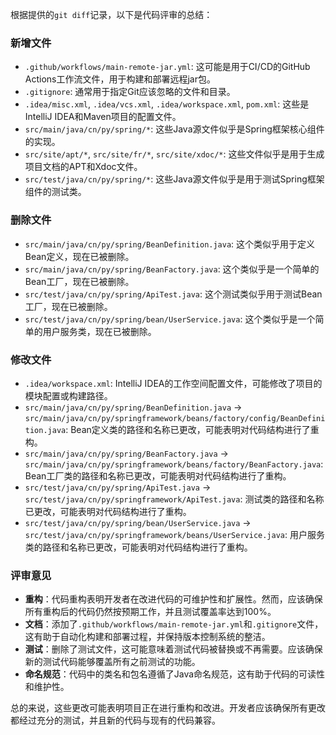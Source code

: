 根据提供的`git diff`记录，以下是代码评审的总结：

### 新增文件
- `.github/workflows/main-remote-jar.yml`: 这可能是用于CI/CD的GitHub Actions工作流文件，用于构建和部署远程jar包。
- `.gitignore`: 通常用于指定Git应该忽略的文件和目录。
- `.idea/misc.xml`, `.idea/vcs.xml`, `.idea/workspace.xml`, `pom.xml`: 这些是IntelliJ IDEA和Maven项目的配置文件。
- `src/main/java/cn/py/spring/*`: 这些Java源文件似乎是Spring框架核心组件的实现。
- `src/site/apt/*`, `src/site/fr/*`, `src/site/xdoc/*`: 这些文件似乎是用于生成项目文档的APT和Xdoc文件。
- `src/test/java/cn/py/spring/*`: 这些Java源文件似乎是用于测试Spring框架组件的测试类。

### 删除文件
- `src/main/java/cn/py/spring/BeanDefinition.java`: 这个类似乎用于定义Bean定义，现在已被删除。
- `src/main/java/cn/py/spring/BeanFactory.java`: 这个类似乎是一个简单的Bean工厂，现在已被删除。
- `src/test/java/cn/py/spring/ApiTest.java`: 这个测试类似乎用于测试Bean工厂，现在已被删除。
- `src/test/java/cn/py/spring/bean/UserService.java`: 这个类似乎是一个简单的用户服务类，现在已被删除。

### 修改文件
- `.idea/workspace.xml`: IntelliJ IDEA的工作空间配置文件，可能修改了项目的模块配置或构建路径。
- `src/main/java/cn/py/spring/BeanDefinition.java` -> `src/main/java/cn/py/springframework/beans/factory/config/BeanDefinition.java`: Bean定义类的路径和名称已更改，可能表明对代码结构进行了重构。
- `src/main/java/cn/py/spring/BeanFactory.java` -> `src/main/java/cn/py/springframework/beans/factory/BeanFactory.java`: Bean工厂类的路径和名称已更改，可能表明对代码结构进行了重构。
- `src/test/java/cn/py/spring/ApiTest.java` -> `src/test/java/cn/py/springframework/ApiTest.java`: 测试类的路径和名称已更改，可能表明对代码结构进行了重构。
- `src/test/java/cn/py/spring/bean/UserService.java` -> `src/test/java/cn/py/springframework/beans/UserService.java`: 用户服务类的路径和名称已更改，可能表明对代码结构进行了重构。

### 评审意见
- **重构**：代码重构表明开发者在改进代码的可维护性和扩展性。然而，应该确保所有重构后的代码仍然按预期工作，并且测试覆盖率达到100%。
- **文档**：添加了`.github/workflows/main-remote-jar.yml`和`.gitignore`文件，这有助于自动化构建和部署过程，并保持版本控制系统的整洁。
- **测试**：删除了测试文件，这可能意味着测试代码被替换或不再需要。应该确保新的测试代码能够覆盖所有之前测试的功能。
- **命名规范**：代码中的类名和包名遵循了Java命名规范，这有助于代码的可读性和维护性。

总的来说，这些更改可能表明项目正在进行重构和改进。开发者应该确保所有更改都经过充分的测试，并且新的代码与现有的代码兼容。